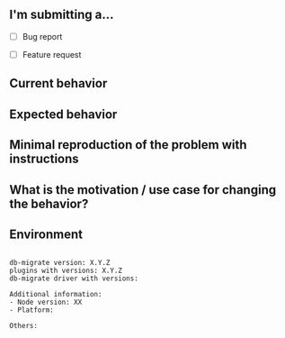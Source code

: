 ## I'm submitting a...
<!-- Check one of the following options with "x" -->

 - [ ] Bug report  <!-- Please search GitHub for a similar issue or PR before submitting -->
 - [ ] Feature request


## Current behavior
<!-- Describe how the issue manifests. -->


## Expected behavior
<!-- Describe what the desired behavior would be. -->


## Minimal reproduction of the problem with instructions

## What is the motivation / use case for changing the behavior?
<!-- Describe the motivation or the concrete use case. -->


## Environment

<pre><code>
db-migrate version: X.Y.Z
plugins with versions: X.Y.Z
db-migrate driver with versions: <!-- eg. mongodb vX.Y.Z -->

Additional information:
- Node version: XX  <!-- run `node --version` -->
- Platform:  <!-- Mac, Linux, Windows -->

Others:
<!-- Anything else relevant?  Operating system version, IDE, package manager, HTTP server, ... -->
</code></pre>
